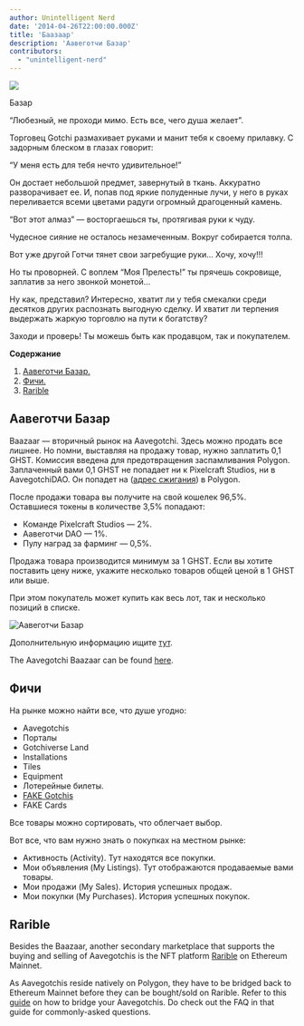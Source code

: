 ```yaml
---
author: Unintelligent Nerd
date: '2014-04-26T22:00:00.000Z'
title: 'Баазаар'
description: 'Аавеготчи Базар'
contributors:
  - "unintelligent-nerd"
---
```


<div class="headerImageContainer">
<img class="headerImage" src="/baazaar/baazaar.gif">
<p class="headerImageText">Базар</p>
</div>

“Любезный, не проходи мимо. Есть все, чего душа желает”.

Торговец Gotchi размахивает руками и манит тебя к своему прилавку. С задорным блеском в глазах говорит:

“У меня есть для тебя нечто удивительное!”

Он достает небольшой предмет, завернутый в ткань. Аккуратно разворачивает ее. И, попав под яркие полуденные лучи, у него в руках переливается всеми цветами радуги огромный драгоценный камень.

“Вот этот алмаз” — восторгаешься ты, протягивая руки к чуду.

Чудесное сияние не осталось незамеченным. Вокруг собирается толпа.

Вот уже другой Готчи тянет свои загребущие руки… Хочу, хочу!!!

Но ты проворней. С воплем “Моя Прелесть!” ты прячешь сокровище, заплатив за него звонкой монетой…

Ну как, представил? Интересно, хватит ли у тебя смекалки среди десятков других распознать выгодную сделку. И хватит ли терпения выдержать жаркую торговлю на пути к богатству?

Заходи и проверь! Ты можешь быть как продавцом, так и покупателем.

<div class="contentsBox">

**Содержание**

<ol>
<li><a href=#aavegotchi-baazaar>Аавеготчи Базар.</a></li>
<li><a href=#features>Фичи.</a></li>
<li><a href=#rarible>Rarible</a></li>
</ol>

</div>

## Аавеготчи Базар

Baazaar — вторичный рынок на Aavegotchi. Здесь можно продать все лишнее. Но помни, выставляя на продажу товар, нужно заплатить 0,1 GHST. Комиссия введена для предотвращения заспамливания Polygon. Заплаченный вами 0,1 GHST не попадает ни к Pixelcraft Studios, ни в AavegotchiDAO. Он попадет на ([адрес сжигания](https://explorer-mainnet.maticvigil.com/address/{{BURN_ADDRESS}}/tokens)) в Polygon.

После продажи товара вы получите на свой кошелек 96,5%.  Оставшиеся токены в количестве 3,5% попадают:
* Команде Pixelcraft Studios — 2%.
* Аавеготчи DAO — 1%.
* Пулу наград за фарминг — 0,5%.

Продажа товара производится минимум за 1 GHST. Если вы хотите поставить цену ниже, укажите несколько товаров общей ценой в 1 GHST или выше.

При этом покупатель может купить как весь лот, так и несколько позиций в списке.

<img class = "bodyImage" src = "/baazaar/baazaar.png" alt = "Аавеготчи Базар" />

Дополнительную информацию ищите [тут](https://aavegotchi.medium.com/surprise-were-launching-an-aavegotchi-nft-marketplace-f8a388e89d7f).

The Aavegotchi Baazaar can be found [here](https://app.aavegotchi.com/baazaar).

## Фичи
На рынке можно найти все, что душе угодно:

* Aavegotchis
* Порталы
* Gotchiverse Land
* Installations
* Tiles
* Equipment
* Лотерейные билеты.
* [FAKE Gotchis](https://www.fakegotchis.com/)
* FAKE Cards

Все товары можно сортировать, что облегчает выбор.

Вот все, что вам нужно знать о покупках на местном рынке:

* Активность (Activity). Тут находятся все покупки.
* Мои объявления (My Listings). Тут отображаются продаваемые вами товары.
* Мои продажи (My Sales). История успешных продаж.
* Мои покупки (My Purchases). История успешных покупок.

## Rarible

Besides the Baazaar, another secondary marketplace that supports the buying and selling of Aavegotchis is the NFT platform [Rarible](https://rarible.com/) on Ethereum Mainnet.

As Aavegotchis reside natively on Polygon, they have to be bridged back to Ethereum Mainnet before they can be bought/sold on Rarible. Refer to this [guide](https://aavegotchi.medium.com/aavegotchis-are-bridging-to-ethereum-with-3x-rewards-for-trading-344432eded9f) on how to bridge your Aavegotchis. Do check out the FAQ in that guide for commonly-asked questions.